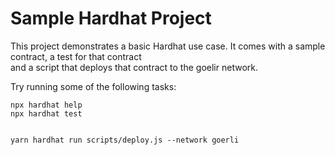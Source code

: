 # **Sample Hardhat Project**

This project demonstrates a basic Hardhat use case. It comes with a sample contract, a test for that contract <br>
 and a script that deploys that contract to the goelir network.<br>

Try running some of the following tasks:

```shell
npx hardhat help
npx hardhat test


yarn hardhat run scripts/deploy.js --network goerli 
```
